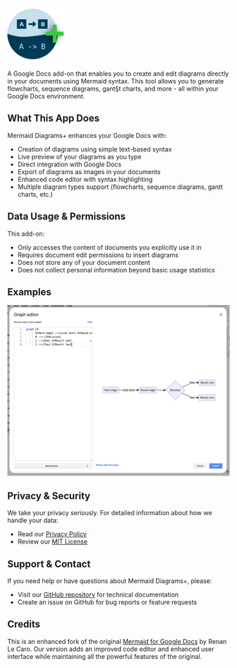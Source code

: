 ![Mermaid Diagrams+ Logo](logo-128.png)

A Google Docs add-on that enables you to create and edit diagrams directly in your documents using Mermaid syntax. This
tool allows you to generate flowcharts, sequence diagrams, gant§t charts, and more - all within your Google Docs
environment.

## What This App Does

Mermaid Diagrams+ enhances your Google Docs with:

- Creation of diagrams using simple text-based syntax
- Live preview of your diagrams as you type
- Direct integration with Google Docs
- Export of diagrams as images in your documents
- Enhanced code editor with syntax highlighting
- Multiple diagram types support (flowcharts, sequence diagrams, gantt charts, etc.)

## Data Usage & Permissions

This add-on:

- Only accesses the content of documents you explicitly use it in
- Requires document edit permissions to insert diagrams
- Does not store any of your document content
- Does not collect personal information beyond basic usage statistics

## Examples

![Mermaid Diagrams+ Screenshot](screenshot.png)

## Privacy & Security

We take your privacy seriously. For detailed information about how we handle your data:

- Read our [Privacy Policy](PRIVACY_POLICY.md)
- Review our [MIT License](LICENSE.md)

## Support & Contact

If you need help or have questions about Mermaid Diagrams+, please:

- Visit our [GitHub repository](https://github.com/AlmogBaku/mermaid-gdocs-plus/) for technical documentation
- Create an issue on GitHub for bug reports or feature requests

## Credits

This is an enhanced fork of the original [Mermaid for Google Docs](https://github.com/renanlecaro/mermaid-gdocs/) by
Renan Le Caro. Our version adds an improved code editor and enhanced user interface while maintaining all the powerful
features of the original.